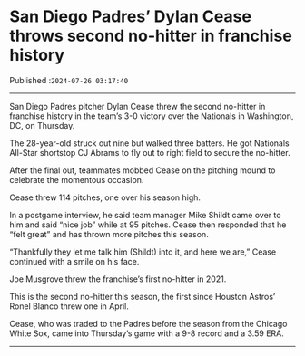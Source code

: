 # San Diego Padres’ Dylan Cease throws second no-hitter in franchise history

Published :`2024-07-26 03:17:40`

---

San Diego Padres pitcher Dylan Cease threw the second no-hitter in franchise history in the team’s 3-0 victory over the Nationals in Washington, DC, on Thursday.

The 28-year-old struck out nine but walked three batters. He got Nationals All-Star shortstop CJ Abrams to fly out to right field to secure the no-hitter.

After the final out, teammates mobbed Cease on the pitching mound to celebrate the momentous occasion.

Cease threw 114 pitches, one over his season high.

In a postgame interview, he said team manager Mike Shildt came over to him and said “nice job” while at 95 pitches. Cease then responded that he “felt great” and has thrown more pitches this season.

“Thankfully they let me talk him (Shildt) into it, and here we are,” Cease continued with a smile on his face.

Joe Musgrove threw the franchise’s first no-hitter in 2021.

This is the second no-hitter this season, the first since Houston Astros’ Ronel Blanco threw one in April.

Cease, who was traded to the Padres before the season from the Chicago White Sox, came into Thursday’s game with a 9-8 record and a 3.59 ERA.

---

